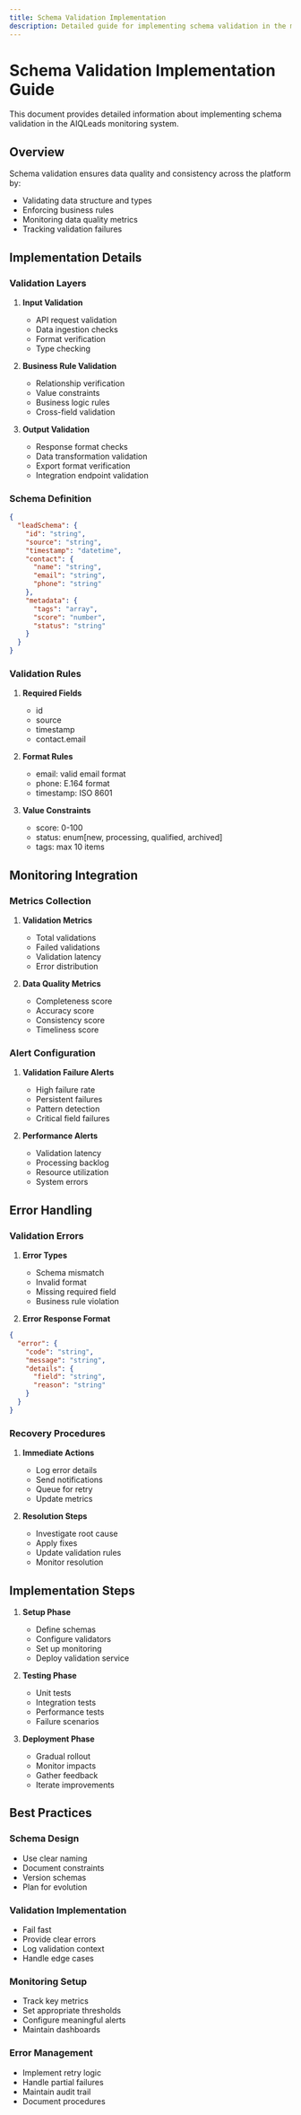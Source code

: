 ```yaml
---
title: Schema Validation Implementation
description: Detailed guide for implementing schema validation in the monitoring system
---
```


# Schema Validation Implementation Guide

This document provides detailed information about implementing schema validation in the AIQLeads monitoring system.

## Overview

Schema validation ensures data quality and consistency across the platform by:
- Validating data structure and types
- Enforcing business rules
- Monitoring data quality metrics
- Tracking validation failures

## Implementation Details

### Validation Layers

1. **Input Validation**
   - API request validation
   - Data ingestion checks
   - Format verification
   - Type checking

2. **Business Rule Validation**
   - Relationship verification
   - Value constraints
   - Business logic rules
   - Cross-field validation

3. **Output Validation**
   - Response format checks
   - Data transformation validation
   - Export format verification
   - Integration endpoint validation

### Schema Definition

```json
{
  "leadSchema": {
    "id": "string",
    "source": "string",
    "timestamp": "datetime",
    "contact": {
      "name": "string",
      "email": "string",
      "phone": "string"
    },
    "metadata": {
      "tags": "array",
      "score": "number",
      "status": "string"
    }
  }
}
```

### Validation Rules

1. **Required Fields**
   - id
   - source
   - timestamp
   - contact.email

2. **Format Rules**
   - email: valid email format
   - phone: E.164 format
   - timestamp: ISO 8601

3. **Value Constraints**
   - score: 0-100
   - status: enum[new, processing, qualified, archived]
   - tags: max 10 items

## Monitoring Integration

### Metrics Collection

1. **Validation Metrics**
   - Total validations
   - Failed validations
   - Validation latency
   - Error distribution

2. **Data Quality Metrics**
   - Completeness score
   - Accuracy score
   - Consistency score
   - Timeliness score

### Alert Configuration

1. **Validation Failure Alerts**
   - High failure rate
   - Persistent failures
   - Pattern detection
   - Critical field failures

2. **Performance Alerts**
   - Validation latency
   - Processing backlog
   - Resource utilization
   - System errors

## Error Handling

### Validation Errors

1. **Error Types**
   - Schema mismatch
   - Invalid format
   - Missing required field
   - Business rule violation

2. **Error Response Format**
```json
{
  "error": {
    "code": "string",
    "message": "string",
    "details": {
      "field": "string",
      "reason": "string"
    }
  }
}
```

### Recovery Procedures

1. **Immediate Actions**
   - Log error details
   - Send notifications
   - Queue for retry
   - Update metrics

2. **Resolution Steps**
   - Investigate root cause
   - Apply fixes
   - Update validation rules
   - Monitor resolution

## Implementation Steps

1. **Setup Phase**
   - Define schemas
   - Configure validators
   - Set up monitoring
   - Deploy validation service

2. **Testing Phase**
   - Unit tests
   - Integration tests
   - Performance tests
   - Failure scenarios

3. **Deployment Phase**
   - Gradual rollout
   - Monitor impacts
   - Gather feedback
   - Iterate improvements

## Best Practices

### Schema Design
- Use clear naming
- Document constraints
- Version schemas
- Plan for evolution

### Validation Implementation
- Fail fast
- Provide clear errors
- Log validation context
- Handle edge cases

### Monitoring Setup
- Track key metrics
- Set appropriate thresholds
- Configure meaningful alerts
- Maintain dashboards

### Error Management
- Implement retry logic
- Handle partial failures
- Maintain audit trail
- Document procedures